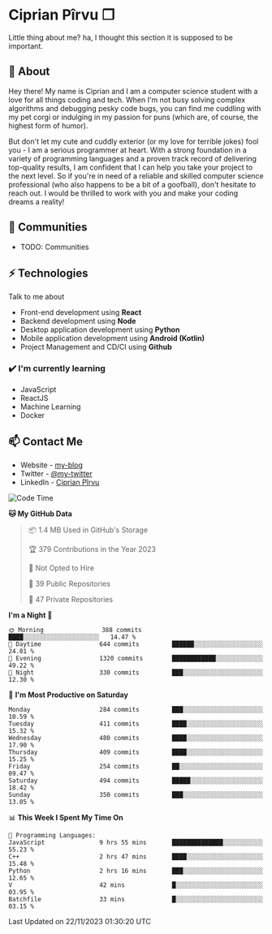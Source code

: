 # Ciprian Pîrvu ❐

Little thing about me? ha, I thought this section it is supposed to be important.

## 🧐 About

Hey there! My name is Ciprian and I am a computer science student with a love for all things coding and tech. When I'm not busy solving complex algorithms and debugging pesky code bugs, you can find me cuddling with my pet corgi or indulging in my passion for puns (which are, of course, the highest form of humor).

But don't let my cute and cuddly exterior (or my love for terrible jokes) fool you - I am a serious programmer at heart. With a strong foundation in a variety of programming languages and a proven track record of delivering top-quality results, I am confident that I can help you take your project to the next level. So if you're in need of a reliable and skilled computer science professional (who also happens to be a bit of a goofball), don't hesitate to reach out. I would be thrilled to work with you and make your coding dreams a reality!

## 👯 Communities

-   TODO: Communities

## ⚡ Technologies

Talk to me about

-   Front-end development using **React**
-   Backend development using **Node**
-   Desktop application development using **Python**
-   Mobile application development using **Android (Kotlin)**
-   Project Management and CD/CI using **Github**

### ✔️ I'm currently learning

-   JavaScript
-   ReactJS
-   Machine Learning
-   Docker

## 📫 Contact Me

-   Website - [my-blog]()
-   Twitter - [@my-twitter]()
-   LinkedIn - [Ciprian Pîrvu](https://www.linkedin.com/in/p%C3%AErvu-ciprian-cristian-4415991b1/)

<!--START_SECTION:waka-->
![Code Time](http://img.shields.io/badge/Code%20Time-1%2C829%20hrs%201%20min-blue)

**🐱 My GitHub Data** 

> 📦 1.4 MB Used in GitHub's Storage 
 > 
> 🏆 379 Contributions in the Year 2023
 > 
> 🚫 Not Opted to Hire
 > 
> 📜 39 Public Repositories 
 > 
> 🔑 47 Private Repositories 
 > 
**I'm a Night 🦉** 

```text
🌞 Morning                388 commits         ████░░░░░░░░░░░░░░░░░░░░░   14.47 % 
🌆 Daytime                644 commits         ██████░░░░░░░░░░░░░░░░░░░   24.01 % 
🌃 Evening                1320 commits        ████████████░░░░░░░░░░░░░   49.22 % 
🌙 Night                  330 commits         ███░░░░░░░░░░░░░░░░░░░░░░   12.30 % 
```
📅 **I'm Most Productive on Saturday** 

```text
Monday                   284 commits         ███░░░░░░░░░░░░░░░░░░░░░░   10.59 % 
Tuesday                  411 commits         ████░░░░░░░░░░░░░░░░░░░░░   15.32 % 
Wednesday                480 commits         ████░░░░░░░░░░░░░░░░░░░░░   17.90 % 
Thursday                 409 commits         ████░░░░░░░░░░░░░░░░░░░░░   15.25 % 
Friday                   254 commits         ██░░░░░░░░░░░░░░░░░░░░░░░   09.47 % 
Saturday                 494 commits         █████░░░░░░░░░░░░░░░░░░░░   18.42 % 
Sunday                   350 commits         ███░░░░░░░░░░░░░░░░░░░░░░   13.05 % 
```


📊 **This Week I Spent My Time On** 

```text
💬 Programming Languages: 
JavaScript               9 hrs 55 mins       ██████████████░░░░░░░░░░░   55.23 % 
C++                      2 hrs 47 mins       ████░░░░░░░░░░░░░░░░░░░░░   15.48 % 
Python                   2 hrs 16 mins       ███░░░░░░░░░░░░░░░░░░░░░░   12.65 % 
V                        42 mins             █░░░░░░░░░░░░░░░░░░░░░░░░   03.95 % 
Batchfile                33 mins             █░░░░░░░░░░░░░░░░░░░░░░░░   03.15 % 
```


 Last Updated on 22/11/2023 01:30:20 UTC
<!--END_SECTION:waka-->
